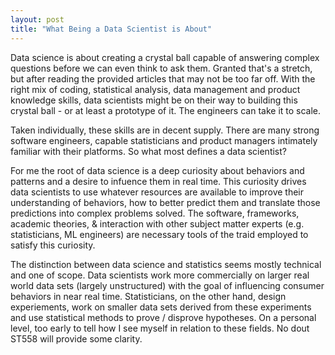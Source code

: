 ```yaml
---
layout: post
title: "What Being a Data Scientist is About"
---
```

Data science is about creating a crystal ball capable of answering complex questions before we can even think to ask them.  Granted that's a stretch, but after reading the 
provided articles that may not be too far off.  With the right mix of coding, statistical analysis, data management and product knowledge skills, data scientists 
might be on their way to building this crystal ball - or at least a prototype of it.  The engineers can take it to scale.

Taken individually, these skills are in decent supply. There are many strong software engineers, capable statisticians and product managers intimately familiar with their platforms. So what most defines a data scientist? 

For me the root of data science is a deep curiosity about behaviors and patterns and a desire to infuence them in real time. This curiosity drives data 
scientists to use whatever resources are available to improve their understanding of behaviors, how to better predict them and translate those predictions into complex problems
solved. The software, frameworks, academic theories, & interaction with other subject matter experts (e.g. statisticians, ML engineers) are necessary tools of the traid employed to satisfy this curiosity. 

The distinction between data science and statistics seems mostly technical and one of scope.  Data scientists work more commercially on larger real world data sets (largely unstructured) with the goal of influencing consumer behaviors in near real time. Statisticians, on the other hand, design experiements, work on smaller data sets derived from these experiments and use statistical methods to prove / disprove hypotheses.  On a personal level, too early to tell how I see myself in relation to these fields.  No dout ST558 will provide some clarity.

